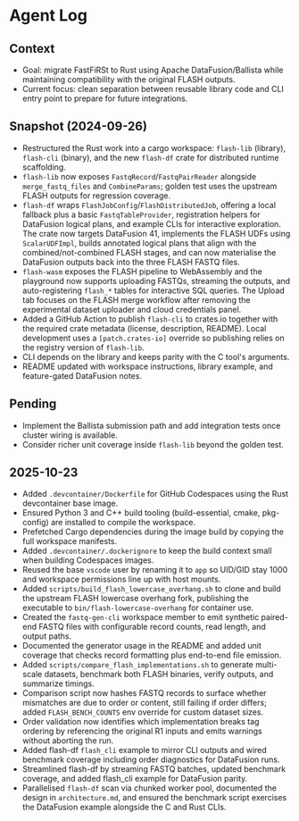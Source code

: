 # Agent Log

## Context

- Goal: migrate FastFiRSt to Rust using Apache DataFusion/Ballista while
  maintaining compatibility with the original FLASH outputs.
- Current focus: clean separation between reusable library code and CLI entry
  point to prepare for future integrations.

## Snapshot (2024-09-26)

- Restructured the Rust work into a cargo workspace: `flash-lib` (library),
  `flash-cli` (binary), and the new `flash-df` crate for distributed runtime
  scaffolding.
- `flash-lib` now exposes `FastqRecord`/`FastqPairReader` alongside
  `merge_fastq_files` and `CombineParams`; golden test uses the upstream FLASH
  outputs for regression coverage.
- `flash-df` wraps `FlashJobConfig`/`FlashDistributedJob`, offering a local
  fallback plus a basic `FastqTableProvider`, registration helpers for
  DataFusion logical plans, and example CLIs for interactive exploration. The
  crate now targets DataFusion 41, implements the FLASH UDFs using
  `ScalarUDFImpl`, builds annotated logical plans that align with the
  combined/not-combined FLASH stages, and can now materialise the DataFusion
  outputs back into the three FLASH FASTQ files.
- `flash-wasm` exposes the FLASH pipeline to WebAssembly and the playground now
  supports uploading FASTQs, streaming the outputs, and auto-registering
  `flash_*` tables for interactive SQL queries. The Upload tab focuses on the
  FLASH merge workflow after removing the experimental dataset uploader and
  cloud credentials panel.
- Added a GitHub Action to publish `flash-cli` to crates.io together with the
  required crate metadata (license, description, README). Local development uses
  a `[patch.crates-io]` override so publishing relies on the registry version of
  `flash-lib`.
- CLI depends on the library and keeps parity with the C tool's arguments.
- README updated with workspace instructions, library example, and feature-gated
  DataFusion notes.

## Pending

- Implement the Ballista submission path and add integration tests once cluster
  wiring is available.
- Consider richer unit coverage inside `flash-lib` beyond the golden test.

## 2025-10-23

- Added `.devcontainer/Dockerfile` for GitHub Codespaces using the Rust devcontainer base image.
- Ensured Python 3 and C++ build tooling (build-essential, cmake, pkg-config) are installed to compile the workspace.
- Prefetched Cargo dependencies during the image build by copying the full workspace manifests.
- Added `.devcontainer/.dockerignore` to keep the build context small when building Codespaces images.
- Reused the base `vscode` user by renaming it to `app` so UID/GID stay 1000 and workspace permissions line up with host mounts.
- Added `scripts/build_flash_lowercase_overhang.sh` to clone and build the upstream FLASH lowercase overhang fork, publishing the executable to `bin/flash-lowercase-overhang` for container use.
- Created the `fastq-gen-cli` workspace member to emit synthetic paired-end FASTQ files with configurable record counts, read length, and output paths.
- Documented the generator usage in the README and added unit coverage that checks record formatting plus end-to-end file emission.
- Added `scripts/compare_flash_implementations.sh` to generate multi-scale datasets, benchmark both FLASH binaries, verify outputs, and summarize timings.
- Comparison script now hashes FASTQ records to surface whether mismatches are due to order or content, still failing if order differs; added `FLASH_BENCH_COUNTS` env override for custom dataset sizes.
- Order validation now identifies which implementation breaks tag ordering by referencing the original R1 inputs and emits warnings without aborting the run.
- Added flash-df `flash_cli` example to mirror CLI outputs and wired benchmark coverage including order diagnostics for DataFusion runs.
- Streamlined flash-df by streaming FASTQ batches, updated benchmark coverage, and added flash_cli example for DataFusion parity.
- Parallelised `flash-df` scan via chunked worker pool, documented the design in `architecture.md`, and ensured the benchmark script exercises the DataFusion example alongside the C and Rust CLIs.
